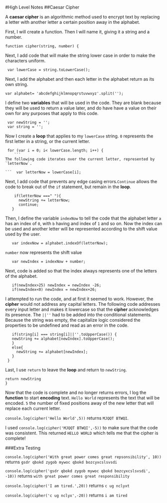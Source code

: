 #High Level Notes
##Caesar Cipher


A **caesar cipher** is an algorithmic method used to encrypt text by replacing a letter with another letter a certain position away in the alphabet.


First, I will create a function. Then I will name it, giving it a string and a number.

```
function cipher(string, number) {
  ```
Next, I add code that will make the string lower case in order to make the characters uniform.

```
 var lowerCase = string.toLowerCase();
  ```
Next, I add the alphabet and then each letter in the alphabet return as its own string.

  ```
 var alphabet= 'abcdefghijklmnopqrstuvwxyz'.split('');
```


I define two **variables** that will be used in the code. They are blank because they will be used to return a value later, and do have have a value on their own for any purposes that apply to this code.

```  
 var newString = '';
 var string = '';
```

Now I create a **loop** that applies to my `lowerCase` string. `0` represents the first letter in a string, or the current letter.
```
 for (var i = 0; i< lowerCase.length; i++) {
    ```
The following code iterates over the current letter, represented by `letterNow`.

```  var letterNow = lowerCase[i];
```

Next, I add code that prevents any edge casing errors.`Continue` allows the code to break out of the `if` statement, but remain in the **loop**.

```
    if(letterNow ===" "){
      newString += letterNow;
      continue;
   }
   ```

Then, I define the variable `indexNow` to tell the code that the alphabet letter `a` has an index of `0`, with `b` having and index of `1` and so on. Now the index can be used and another letter will be represented according to the shift value used by the user.

```   
   var indexNow = alphabet.indexOf(letterNow);
   ```

`number` now represents the shift value

```  
   var newIndex = indexNow + number;

  ```
Next, code is added so that the index always represents one of the letters of the alphabet.

```  
   if(newIndex>25) newIndex = newIndex -26;
   if(newIndex<0) newIndex = newIndex+26;
   ```

I attempted to run the code, and at first it seemed to work. However, the **cipher** would not address any capital letters. The following code addresses every input letter and makes it lowercase so that the **cipher** acknowledges its presence. The `||''` had to be added into the conditional statements. Because the string was empty, the capitalize logic considered the properties to be undefined and read as an error in the code.

```
   if(string[i] === string[i]||''.toUpperCase()) {
   newString += alphabet[newIndex].toUpperCase();
   }
   else{
     newString += alphabet[newIndex];
   }
 }
```

 Last, I use `return` to leave the **loop** and return to `newString`.

 ```
 return newString
}
```

Now that the code is complete and no longer returns errors, I log the **function** to start **encoding** text. `Hello World` represents the text that will be encoded. `5` the number of fixed positions away of the new letter that will replace each current letter.


`console.log(cipher('Hello World',5))` returns `MJQQT BTWQI`.


I used `console.log(cipher('MJQQT BTWQI',-5))` to make sure that the code was consistent. This returned `HELLO WORLD` which tells me that the cipher is complete!

###Extra Testing

`console.log(cipher('With great power comes great repsonsibility', 10))` returns `gsdr qbokd zygob mywoc qbokd bozcyxcslsvsdi`

`console.log(cipher('gsdr qbokd zygob mywoc qbokd bozcyxcslsvsdi', -10))` returns `with great power comes great responsibility`


`console.log(cipher('I am tired.',20))` returns `c ug nclyxt`

`console.log(cipher('c ug nclyx',-20))` returns `i am tired`
